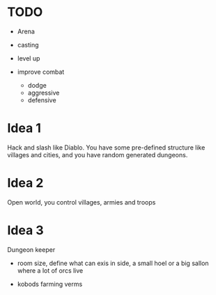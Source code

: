 # TODO

- Arena

- casting
- level up
- improve combat
  - dodge
  - aggressive
  - defensive

# Idea 1

Hack and slash like Diablo. You have some pre-defined structure  like villages and cities, and you have random generated 
dungeons.

# Idea 2

Open world, you control villages, armies and troops

# Idea 3 

Dungeon keeper

- room size, define what can exis in side, a small hoel or a big sallon where a lot of orcs live

- kobods farming verms

